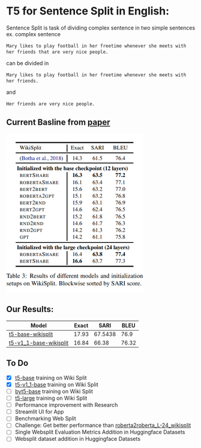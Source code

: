 # T5 for Sentence Split in English:

Sentence Split is task of dividing complex sentence in two simple sentences
ex. complex sentence
```
Mary likes to play football in her freetime whenever she meets with her friends that are very nice people.
```
can be divided in
```
Mary likes to play football in her freetime whenever she meets with her friends.
```
and
```
Her friends are very nice people.
```

## Current Basline from [paper](https://arxiv.org/abs/1907.12461)
![baseline](./baseline.png)

## Our Results:
| Model | Exact | SARI | BLEU |
| --- | --- | --- | --- |
| [t5-base-wikisplit](https://huggingface.co/flax-community/t5-base-wikisplit) |  17.93 | 67.5438 | 76.9 |
| [t5-v1_1-base-wikisplit](https://huggingface.co/flax-community/t5-v1_1-base-wikisplit) | 16.84 | 66.38 | 76.32 |

## To Do
- [x] [t5-base](https://huggingface.co/t5-base) training on Wiki Split
- [x] [t5-v1_1-base](https://huggingface.co/google/t5-v1_1-base) training on Wiki Split
- [ ] [byt5-base](https://huggingface.co/google/byt5-base) training on Wiki Split
- [ ] [t5-large](https://huggingface.co/t5-large) training on Wiki Split
- [ ] Performance improvement with Research
- [ ] Streamlit UI for App
- [ ] Benchmarking Web Split
- [ ] Challenge: Get better performance than [roberta2roberta_L-24_wikisplit](https://huggingface.co/google/roberta2roberta_L-24_wikisplit)
- [ ] Single Websplit Evaluation Metrics Addition in Huggingface Datasets
- [ ] Websplit dataset addition in Huggingface Datasets
